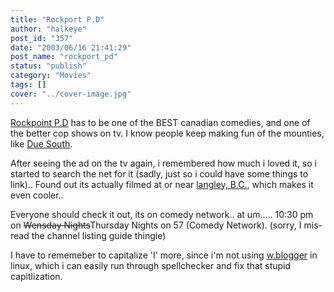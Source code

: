 ```yaml
---
title: "Rockport P.D"
author: "halkeye"
post_id: "357"
date: "2003/06/16 21:41:29"
post_name: "rockport_pd"
status: "publish"
category: "Movies"
tags: []
cover: "../cover-image.jpg"
---
```


[Rockpoint P.D](https://us.imdb.com/Title?0310516) has to be one of the BEST canadian comedies, and one of the better cop shows on tv. I know people keep making fun of the mounties, like [Due South](https://us.imdb.com/Title?0108756).

After seeing the ad on the tv again, i remembered how much i loved it, so i started to search the net for it (sadly, just so i could have some things to link).. Found out its actually filmed at or near [langley, B.C.](https://www.langleyadvance.com/011103/showtime/011103sh1.html), which makes it even cooler..

Everyone should check it out, its on comedy network.. at um..... 10:30 pm on <s>Wensday Nights</s>Thursday Nights on 57 (Comedy Network). (sorry, I mis-read the channel listing guide thingie)

I have to rememeber to capitalize 'I' more, since i'm not using [ w.blogger](https://www.wbloggar.com/index.php?itemid=155) in linux, which i can easily run through spellchecker and fix that stupid capitlization.
